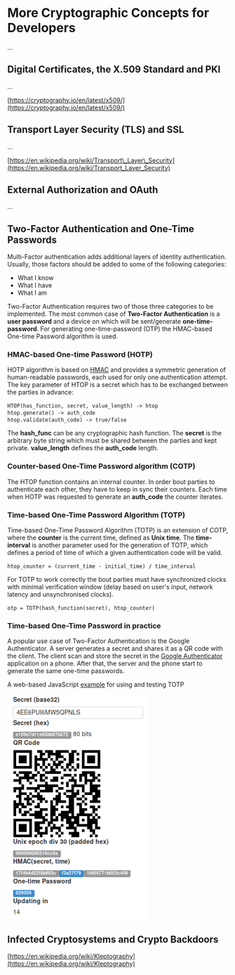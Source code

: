 # More Cryptographic Concepts for Developers

...

## Digital Certificates, the X.509 Standard and PKI

...

[https://cryptography.io/en/latest/x509/](https://cryptography.io/en/latest/x509/)

## Transport Layer Security \(TLS\) and SSL

...

[https://en.wikipedia.org/wiki/Transport\_Layer\_Security](https://en.wikipedia.org/wiki/Transport_Layer_Security)

## External Authorization and OAuth

...

## Two-Factor Authentication and One-Time Passwords

Multi-Factor authentication adds additional layers of identity authentication. Usually, those factors should be added to some of the following categories:

  * What I know
  * What I have
  * What I am

Two-Factor Authentication requires two of those three categories to be implemented. The most common case of **Two-Factor Authentication** is a **user password** and a device on which will be sent/generate **one-time-password**. For generating one-time-password (OTP) the HMAC-based One-time Password algorithm is used. 


### HMAC-based One-time Password (HOTP)

HOTP algorithm is based on [HMAC](https://en.wikipedia.org/wiki/HMAC) and provides a symmetric generation of human-readable passwords, each used for only one authentication attempt. The key parameter of HTOP is a secret which has to be exchanged between the parties in advance:

```
HTOP(has_function, secret, value_length) -> htop
htop.generate() -> auth_code
htop.validate(auth_code) -> true/false
```

The **hash_func** can be any cryptographic hash function. The **secret** is the arbitrary byte string which must be shared between the parties and kept private. **value_length** defines the **auth_code** length.


### Counter-based One-Time Password algorithm (COTP)

The HTOP function contains an internal counter. In order bout parties to authenticate each other, they have to keep in sync their counters. Each time when HOTP was requested to generate an **auth_code** the counter iterates.


### Time-based One-Time Password Algorithm (TOTP)

Time-based One-Time Password Algorithm (TOTP) is an extension of COTP, where the **counter** is the current time, defined as **Unix time**. The **time-interval** is another parameter used for the generation of TOTP, which defines a period of time of which a given authentication code will be valid. 

```
htop_counter = (current_time - initial_time) / time_interval
```

For TOTP to work correctly the bout parties must have synchronized clocks with minimal verification window (delay based on user's input, network latency and unsynchronised clocks).

```
otp = TOTP(hash_function(secret), htop_counter)
```


### Time-based One-Time Password  in practice

A popular use case of Two-Factor Authentication is the Google Authenticator. A server generates a secret and shares it as a QR code with the client. The client scan and store the secret in the [Google Authenticator](https://play.google.com/store/apps/details?id=com.google.android.apps.authenticator2) application on a phone. After that, the server and the phone start to generate the same one-time passwords.

A web-based JavaScript [example](http://blog.tinisles.com/2011/10/google-authenticator-one-time-password-algorithm-in-javascript/) for using and testing TOTP

![Time-based One-time Password example](/assets/OTP-secret-QR-code.png)


## Infected Cryptosystems and Crypto Backdoors

[https://en.wikipedia.org/wiki/Kleptography](https://en.wikipedia.org/wiki/Kleptography)

